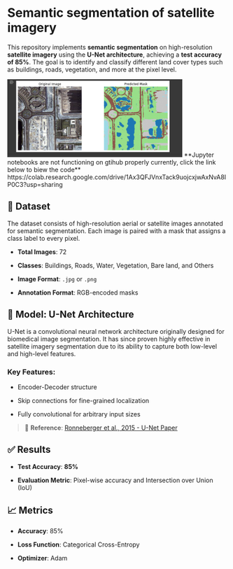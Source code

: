 # Semantic segmentation of satellite imagery
This repository implements **semantic segmentation** on high-resolution **satellite imagery** using the **U-Net architecture**, achieving a **test accuracy of 85%**. The goal is to identify and classify different land cover types such as buildings, roads, vegetation, and more at the pixel level.


<img src="example/image.png" width="400"/>
**Jupyter notebooks are not functioning on gtihub properly currently, click the link below to biew the code**
https://colab.research.google.com/drive/1Ax3QFJVnxTack9uojcxjwAxNvA8IP0C3?usp=sharing


## 📂 Dataset

The dataset consists of high-resolution aerial or satellite images annotated for semantic segmentation. Each image is paired with a mask that assigns a class label to every pixel.

-   **Total Images**: 72
    
-   **Classes**: Buildings, Roads, Water, Vegetation, Bare land, and Others
    
-   **Image Format**: `.jpg` or `.png`
    
-   **Annotation Format**: RGB-encoded masks


## 🧠 Model: U-Net Architecture

U-Net is a convolutional neural network architecture originally designed for biomedical image segmentation. It has since proven highly effective in satellite imagery segmentation due to its ability to capture both low-level and high-level features.

### Key Features:

-   Encoder-Decoder structure
    
-   Skip connections for fine-grained localization
    
-   Fully convolutional for arbitrary input sizes
    

> 📖 **Reference**: [Ronneberger et al., 2015 - U-Net Paper](https://arxiv.org/abs/1505.04597)


## ✅ Results

-   **Test Accuracy**: **85%**
    
-   **Evaluation Metric**: Pixel-wise accuracy and Intersection over Union (IoU)


## 📈 Metrics

-   **Accuracy**: 85%
    
-   **Loss Function**: Categorical Cross-Entropy
    
-   **Optimizer**: Adam
